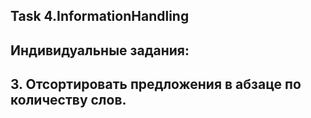 ## Task 4.InformationHandling
## Индивидуальные задания: 
## 3. Отсортировать предложения в абзаце по количеству слов.
